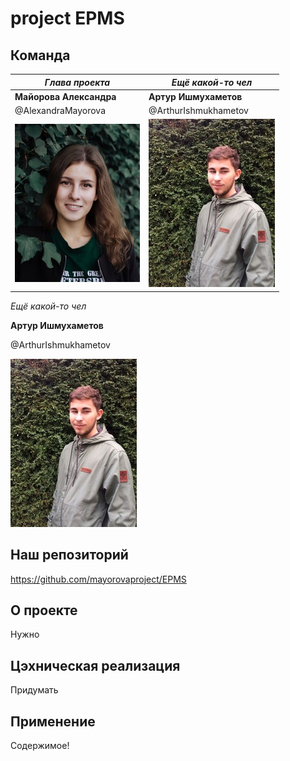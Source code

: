 # project EPMS
## Команда

*Глава проекта* | *Ещё какой-то чел*
--------------- | ------------------
**Майорова Александра** | **Артур Ишмухаметов**
@AlexandraMayorova | @ArthurIshmukhametov
![alt text](1.jpg) | ![alt text](2.jpg)


*Ещё какой-то чел*

**Артур Ишмухаметов**

@ArthurIshmukhametov

![alt text](2.jpg)
## Наш репозиторий
https://github.com/mayorovaproject/EPMS

## О проекте
Нужно
## Цэхническая реализация
Придумать
## Применение
Содержимое!
